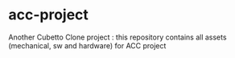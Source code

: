 # acc-project
Another Cubetto Clone project : this repository contains all assets (mechanical, sw and hardware) for ACC project
